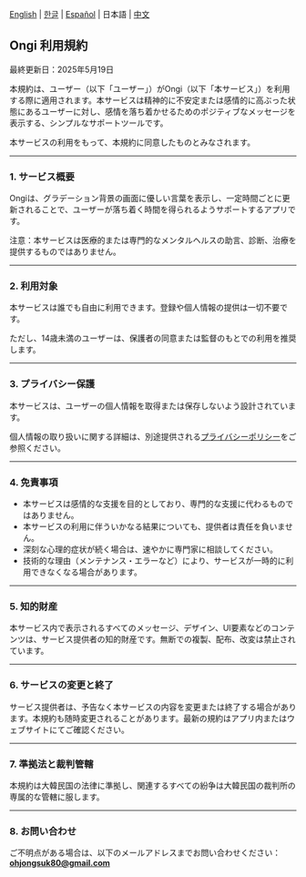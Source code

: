 [English](./ongi-terms) | [한글](./ongi-terms-ko) | [Español](./ongi-terms-es) | 日本語 | [中文](./ongi-terms-zh)

## **Ongi 利用規約**

最終更新日：2025年5月19日

本規約は、ユーザー（以下「ユーザー」）がOngi（以下「本サービス」）を利用する際に適用されます。本サービスは精神的に不安定または感情的に高ぶった状態にあるユーザーに対し、感情を落ち着かせるためのポジティブなメッセージを表示する、シンプルなサポートツールです。

本サービスの利用をもって、本規約に同意したものとみなされます。

---

### 1. サービス概要

Ongiは、グラデーション背景の画面に優しい言葉を表示し、一定時間ごとに更新されることで、ユーザーが落ち着く時間を得られるようサポートするアプリです。

注意：本サービスは医療的または専門的なメンタルヘルスの助言、診断、治療を提供するものではありません。

---

### 2. 利用対象

本サービスは誰でも自由に利用できます。登録や個人情報の提供は一切不要です。

ただし、14歳未満のユーザーは、保護者の同意または監督のもとでの利用を推奨します。

---

### 3. プライバシー保護

本サービスは、ユーザーの個人情報を取得または保存しないよう設計されています。

個人情報の取り扱いに関する詳細は、別途提供される[プライバシーポリシー](./ongi-privacy-ja)をご参照ください。

---

### 4. 免責事項

* 本サービスは感情的な支援を目的としており、専門的な支援に代わるものではありません。
* 本サービスの利用に伴ういかなる結果についても、提供者は責任を負いません。
* 深刻な心理的症状が続く場合は、速やかに専門家に相談してください。
* 技術的な理由（メンテナンス・エラーなど）により、サービスが一時的に利用できなくなる場合があります。

---

### 5. 知的財産

本サービス内で表示されるすべてのメッセージ、デザイン、UI要素などのコンテンツは、サービス提供者の知的財産です。無断での複製、配布、改変は禁止されています。

---

### 6. サービスの変更と終了

サービス提供者は、予告なく本サービスの内容を変更または終了する場合があります。本規約も随時変更されることがあります。最新の規約はアプリ内またはウェブサイトにてご確認ください。

---

### 7. 準拠法と裁判管轄

本規約は大韓民国の法律に準拠し、関連するすべての紛争は大韓民国の裁判所の専属的な管轄に服します。

---

### 8. お問い合わせ

ご不明点がある場合は、以下のメールアドレスまでお問い合わせください：**ohjongsuk80@gmail.com**

